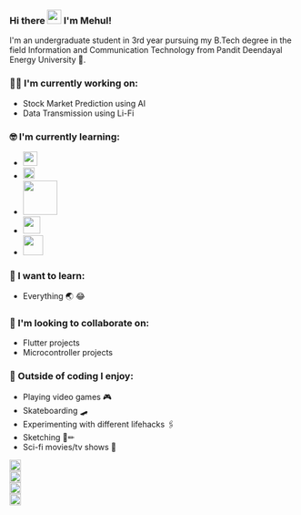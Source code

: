 ### Hi there <img src="https://media.giphy.com/media/hvRJCLFzcasrR4ia7z/giphy.gif" width="25px"> I'm Mehul!

I'm an undergraduate student in 3rd year pursuing my B.Tech degree in the field Information and Communication Technology from Pandit Deendayal Energy University 🏫.


### :technologist: I'm currently working on:

- Stock Market Prediction using AI
- Data Transmission using Li-Fi

### :nerd_face: I'm currently learning:

- <!Flutter><img src="https://i.imgur.com/yq2XvUS.png" height="25" width="auto">
- <!Dart><img src="https://i.imgur.com/l1NTJyu.png" height="20" width="auto">
- <!Java><img src="https://upload.wikimedia.org/wikipedia/en/3/30/Java_programming_language_logo.svg" height="60" width="auto">
- <!Arduino><img src="https://i.imgur.com/wlKcCJD.png" height="30" width="auto">
- <!Photoshop><img src="https://www.adobe.com/content/dam/cc/icons/psexpress_app_RGB-01.svg" height="35" width="auto">

### :thinking: I want to learn:

- Everything 🌏 😂

### 👯 I'm looking to collaborate on:

- Flutter projects
- Microcontroller projects

### 🧠 Outside of coding I enjoy:

- Playing video games 🎮
- Skateboarding 🛹
- Experimenting with different lifehacks 🖇
- Sketching 🔲✏
- Sci-fi movies/tv shows 🖖


[<img src='https://cdn.jsdelivr.net/npm/simple-icons@3.0.1/icons/github.svg' alt='github' height='20'>](https://github.com/mehulsudrik2310)</br>
[<img src='https://cdn.jsdelivr.net/npm/simple-icons@3.0.1/icons/linkedin.svg' alt='linkedin' height='20'>](https://www.linkedin.com/in/mehul-sudrik-33851a198/)</br>
[<img src='https://cdn.jsdelivr.net/npm/simple-icons@3.0.1/icons/twitter.svg' alt='twitter' height='20'>](https://twitter.com/MehulSudrik)</br>
[<img src='https://cdn.jsdelivr.net/npm/simple-icons@3.0.1/icons/discord.svg' alt='discord' height='20'>](https://discord.gg/EyeofHorus#1454)</br>
